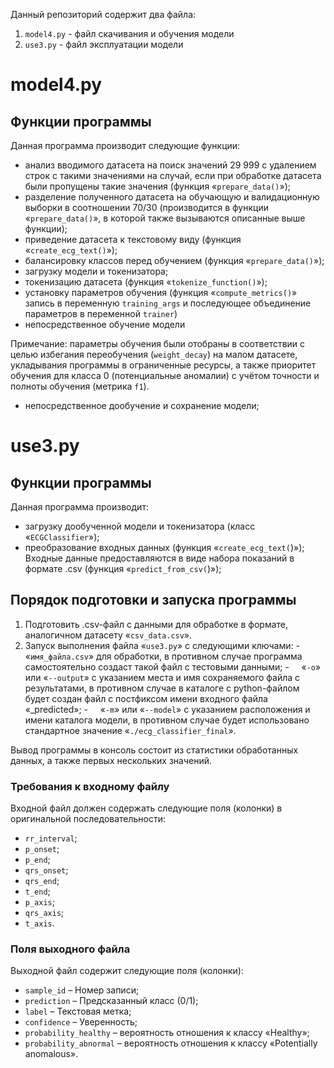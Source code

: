 Данный репозиторий содержит два файла:
1. `model4.py` - файл скачивания и обучения модели
2. `use3.py` - файл эксплуатации модели

# model4.py
## Функции программы
Данная программа производит следующие функции:
- анализ вводимого датасета на поиск значений 29 999 с удалением строк с такими значениями на случай, если при обработке датасета были пропущены такие значения (функция «`prepare_data()`»);
- разделение полученного датасета на обучающую и валидационную выборки в соотношении 70/30 (производится в функции «`prepare_data()`», в которой также вызываются описанные выше функции);
- приведение датасета к текстовому виду (функция «`create_ecg_text()`»);
- балансировку классов перед обучением (функция «`prepare_data()`»);
- загрузку модели и токенизатора;
- токенизацию датасета (функция «`tokenize_function()`»);
- установку параметров обучения (функция «`compute_metrics()`» запись в переменную `training_args` и последующее объединение параметров в переменной `trainer`)
- непосредственное обучение модели

Примечание: параметры обучения были отобраны в соответствии с целью избегания переобучения (`weight_decay`)  на малом датасете, укладывания программы в ограниченные ресурсы, а также приоритет обучения для класса 0 (потенциальные аномалии) с учётом точности и полноты обучения (метрика `f1`).
- непосредственное дообучение и сохранение модели;

# use3.py
## Функции программы
Данная программа производит:
- загрузку дообученной модели и токенизатора (класс «`ECGClassifier`»);
- преобразование входных данных (функция «`create_ecg_text(`)»);
Входные данные предоставляются в виде набора показаний в формате .csv (функция «`predict_from_csv(`)»);

## Порядок подготовки и запуска программы
1. Подготовить .csv-файл с данными для обработке в формате, аналогичном датасету «`csv_data.csv`».
2. Запуск выполнения файла «`use3.py`» с следующими ключами:
-     «`имя_файла.csv`» для обработки, в противном случае программа самостоятельно создаст такой файл с тестовыми данными;
-     «`-o`» или «`--output`» с указанием места и имя сохраняемого файла с результатами, в противном случае в каталоге с python-файлом будет создан файл с постфиксом имени входного файла «_predicted»;
-     «`-m`» или «`--model`» с указанием расположения и имени каталога модели, в противном случае будет использовано стандартное значение «`./ecg_classifier_final`».

Вывод программы в консоль состоит из статистики обработанных данных, а также первых нескольких значений.

### Требования к входному файлу

Входной файл должен содержать следующие поля (колонки) в оригинальной последовательности:
- `rr_interval`;
- `p_onset`;
- `p_end`;
- `qrs_onset`;
- `qrs_end`;
- `t_end`;
- `p_axis`;
- `qrs_axis`;
- `t_axis`.

### Поля выходного файла

Выходной файл содержит следующие поля (колонки):
- `sample_id` – Номер записи;
- `prediction` – Предсказанный класс (0/1);
- `label` – Текстовая метка;
- `confidence` – Уверенность;
- `probability_healthy` – вероятность отношения к классу «Healthy»;
- `probability_abnormal` – вероятность отношения к классу «Potentially anomalous».
